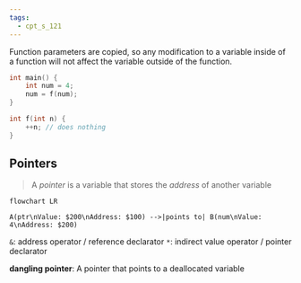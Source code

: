 ```yaml
---
tags:
  - cpt_s_121
---
```


Function parameters are copied, so any modification to a variable inside of a function will not affect the variable outside of the function.

```c
int main() {
	int num = 4;
	num = f(num);
}

int f(int n) {
	++n; // does nothing
}
```

## Pointers

> A *pointer* is a variable that stores the *address* of another variable

```mermaid
flowchart LR

A(ptr\nValue: $200\nAddress: $100) -->|points to| B(num\nValue: 4\nAddress: $200)
```

`&`: address operator / reference declarator
`*`: indirect value operator / pointer declarator

**dangling pointer**: A pointer that points to a deallocated variable